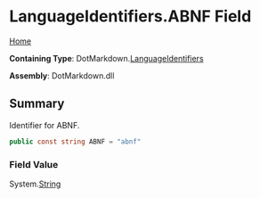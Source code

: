 # LanguageIdentifiers\.ABNF Field

[Home](../../../README.md)

**Containing Type**: DotMarkdown\.[LanguageIdentifiers](../README.md)

**Assembly**: DotMarkdown\.dll

## Summary

Identifier for ABNF\.

```csharp
public const string ABNF = "abnf"
```

### Field Value

System\.[String](https://docs.microsoft.com/en-us/dotnet/api/system.string)


